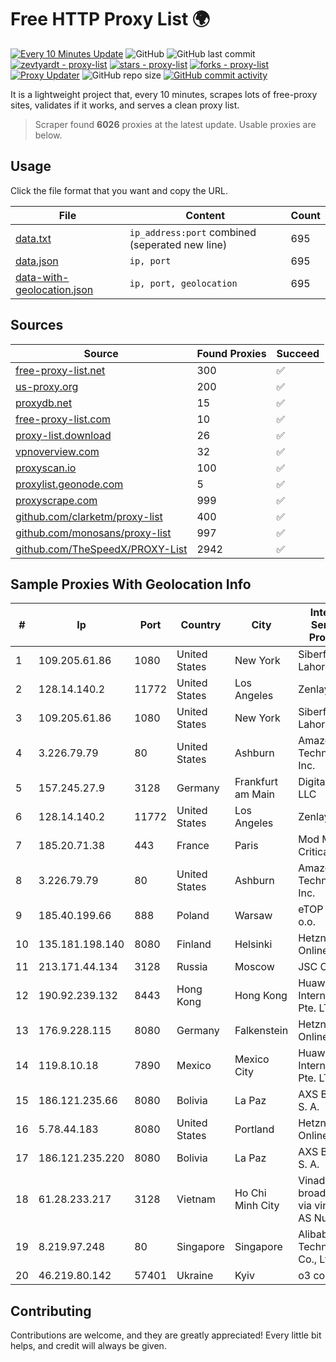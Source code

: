 
# Free HTTP Proxy List 🌍

[![Every 10 Minutes Update](https://github.com/mertguvencli/http-proxy-list/actions/workflows/main.yml/badge.svg?branch=main)](https://github.com/mertguvencli/http-proxy-list/actions/workflows/main.yml)
![GitHub](https://img.shields.io/github/license/mertguvencli/http-proxy-list)
![GitHub last commit](https://img.shields.io/github/last-commit/mertguvencli/http-proxy-list)
[![zevtyardt - proxy-list](https://img.shields.io/static/v1?label=zevtyardt&message=proxy-list&color=blue&logo=github)](https://github.com/zevtyardt/proxy-list "Go to GitHub repo")
[![stars - proxy-list](https://img.shields.io/github/stars/zevtyardt/proxy-list?style=social)](https://github.com/zevtyardt/proxy-list)
[![forks - proxy-list](https://img.shields.io/github/forks/zevtyardt/proxy-list?style=social)](https://github.com/zevtyardt/proxy-list)
[![Proxy Updater](https://github.com/zevtyardt/proxy-list/workflows/Proxy%20Updater/badge.svg)](https://github.com/zevtyardt/proxy-list/actions?query=workflow:"Proxy+Updater")
![GitHub repo size](https://img.shields.io/github/repo-size/zevtyardt/proxy-list)
[![GitHub commit activity](https://img.shields.io/github/commit-activity/m/zevtyardt/proxy-list?logo=commits)](https://github.com/zevtyardt/proxy-list/commits/main)

It is a lightweight project that, every 10 minutes, scrapes lots of free-proxy sites, validates if it works, and serves a clean proxy list.

> Scraper found **6026** proxies at the latest update. Usable proxies are below.

## Usage

Click the file format that you want and copy the URL.

|File|Content|Count|
|----|-------|-----|
|[data.txt](https://raw.githubusercontent.com/mertguvencli/http-proxy-list/main/proxy-list/data.txt)|`ip_address:port` combined (seperated new line)|695|
|[data.json](https://raw.githubusercontent.com/mertguvencli/http-proxy-list/main/proxy-list/data.json)|`ip, port`|695|
|[data-with-geolocation.json](https://raw.githubusercontent.com/mertguvencli/http-proxy-list/main/proxy-list/data-with-geolocation.json)|`ip, port, geolocation`|695|

## Sources

|Source|Found Proxies|Succeed|
|------|-------------|-------|
|[free-proxy-list.net](https://free-proxy-list.net)|300|✅|
|[us-proxy.org](https://www.us-proxy.org)|200|✅|
|[proxydb.net](http://proxydb.net)|15|✅|
|[free-proxy-list.com](https://free-proxy-list.com/?page=&port=&type%5B%5D=http&type%5B%5D=https&up_time=0&search=Search)|10|✅|
|[proxy-list.download](https://www.proxy-list.download/HTTP)|26|✅|
|[vpnoverview.com](https://vpnoverview.com/privacy/anonymous-browsing/free-proxy-servers)|32|✅|
|[proxyscan.io](https://www.proxyscan.io)|100|✅|
|[proxylist.geonode.com](https://proxylist.geonode.com/api/proxy-list?limit=300&page=1&sort_by=lastChecked&sort_type=desc&protocols=http,https)|5|✅|
|[proxyscrape.com](https://api.proxyscrape.com/v2/?request=displayproxies&protocol=http&timeout=10000&country=all&ssl=all&anonymity=all)|999|✅|
|[github.com/clarketm/proxy-list](https://raw.githubusercontent.com/clarketm/proxy-list/master/proxy-list-raw.txt)|400|✅|
|[github.com/monosans/proxy-list](https://raw.githubusercontent.com/monosans/proxy-list/main/proxies/http.txt)|997|✅|
|[github.com/TheSpeedX/PROXY-List](https://raw.githubusercontent.com/TheSpeedX/PROXY-List/master/http.txt)|2942|✅|


## Sample Proxies With Geolocation Info

|#|Ip|Port|Country|City|Internet Service Provider|
|-|--|----|-------|----|-------------------------|
|1|109.205.61.86|1080|United States|New York|Siberfy Lahore|
|2|128.14.140.2|11772|United States|Los Angeles|Zenlayer Inc|
|3|109.205.61.86|1080|United States|New York|Siberfy Lahore|
|4|3.226.79.79|80|United States|Ashburn|Amazon Technologies Inc.|
|5|157.245.27.9|3128|Germany|Frankfurt am Main|DigitalOcean, LLC|
|6|128.14.140.2|11772|United States|Los Angeles|Zenlayer Inc|
|7|185.20.71.38|443|France|Paris|Mod Mission Critical LLC|
|8|3.226.79.79|80|United States|Ashburn|Amazon Technologies Inc.|
|9|185.40.199.66|888|Poland|Warsaw|eTOP sp. z o.o.|
|10|135.181.198.140|8080|Finland|Helsinki|Hetzner Online GmbH|
|11|213.171.44.134|3128|Russia|Moscow|JSC Comcor|
|12|190.92.239.132|8443|Hong Kong|Hong Kong|Huawei International Pte. LTD|
|13|176.9.228.115|8080|Germany|Falkenstein|Hetzner Online GmbH|
|14|119.8.10.18|7890|Mexico|Mexico City|Huawei International Pte. LTD|
|15|186.121.235.66|8080|Bolivia|La Paz|AXS Bolivia S. A.|
|16|5.78.44.183|8080|United States|Portland|Hetzner Online GmbH|
|17|186.121.235.220|8080|Bolivia|La Paz|AXS Bolivia S. A.|
|18|61.28.233.217|3128|Vietnam|Ho Chi Minh City|Vinadata broadcast via vinagame AS Number|
|19|8.219.97.248|80|Singapore|Singapore|Alibaba (US) Technology Co., Ltd.|
|20|46.219.80.142|57401|Ukraine|Kyiv|o3 core|



## Contributing

Contributions are welcome, and they are greatly appreciated! Every
little bit helps, and credit will always be given.

